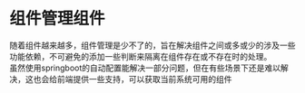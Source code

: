 # 组件管理组件
随着组件越来越多，组件管理是少不了的，旨在解决组件之间或多或少的涉及一些功能依赖，不可避免的添加一些判断来隔离在组件存在或不存在时的处理。  
虽然使用springboot的自动配置能解决一部分问题，但在有些场景下还是难以解决，这也会给前端提供一些支持，可以获取当前系统可用的组件  